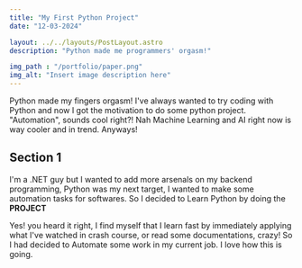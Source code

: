 ```yaml
---
title: "My First Python Project"
date: "12-03-2024"

layout: ../../layouts/PostLayout.astro
description: "Python made me programmers' orgasm!"

img_path : "/portfolio/paper.png"
img_alt: "Insert image description here"
---
```


Python made my fingers orgasm! I've always wanted to try coding with Python and now I got the motivation to do some python project. "Automation", sounds cool right?! Nah Machine Learning and AI right now is way cooler and in trend. Anyways!

## Section 1

I'm a .NET guy but I wanted to add more arsenals on my backend programming, Python was my next target, I wanted to make some automation tasks for softwares. So I decided to Learn Python by doing the **PROJECT**

Yes! you heard it right, I find myself that I learn fast by immediately applying what I've watched in crash course, or read some documentations, crazy! So I had decided to Automate some work in my current job. I love how this is going.

